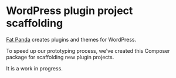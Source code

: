 # WordPress plugin project scaffolding

[Fat Panda](https://wordpress.withfatpanda.com) creates plugins and themes for WordPress.

To speed up our prototyping process, we've created this Composer package for scaffolding new plugin projects.

It is a work in progress.